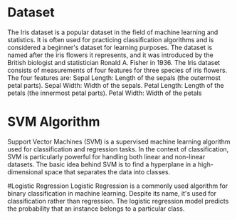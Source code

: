 # Dataset
The Iris dataset is a popular dataset in the field of machine learning and statistics. It is often used for practicing classification algorithms and is considered a beginner's dataset 
for learning purposes. The dataset is named after the iris flowers it represents, and it was introduced by the British biologist and statistician Ronald A. 
Fisher in 1936. The Iris dataset consists of measurements of four features for three species of iris flowers. The four features are:
Sepal Length: Length of the sepals (the outermost petal parts).
Sepal Width: Width of the sepals.
Petal Length: Length of the petals (the innermost petal parts).
Petal Width: Width of the petals

# SVM Algorithm 
Support Vector Machines (SVM) is a supervised machine learning algorithm used for classification and regression tasks. In the context of classification, 
SVM is particularly powerful for handling both linear and non-linear datasets. 
The basic idea behind SVM is to find a hyperplane in a high-dimensional space that separates the data into classes.

#Logistic Regression
Logistic Regression is a commonly used algorithm for binary classification in machine learning. Despite its name, it's used for classification rather than regression. 
The logistic regression model predicts the probability that an instance belongs to a particular class.
